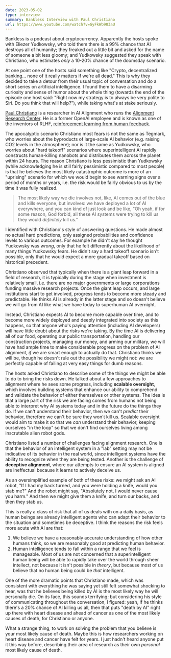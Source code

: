```yaml
---
date: 2023-05-02
type: interview
summary: Bankless Interview with Paul Christiano
url: https://www.youtube.com/watch?v=GyFkWb903aU
---
```


Bankless is a podcast about cryptocurrency. Apparently the hosts spoke with
Eliezer Yudkowsky, who told them there is a 99% chance that AI destroys all of
humanity; they freaked out a little bit and asked for the name of someone a bit
less gloomy; and Yudkowsky suggested they speak with Christiano, who estimates
_only_ a 10-20% chance of the doomsday scenario.

At one point one of the hosts said something like "Crypto, decentralized
banking... none of it really matters if we're all dead." This is why they
decided to take a detour from their usual topic of conversation and do a short
series on artificial intelligence. I found them to have a disarming curiosity
and sense of humor about the whole thing (towards the end of the episode one
host said: "Right now my strategy is to always be very polite to Siri. Do you
think that will help?"), while taking what's at stake seriously.

[Paul Christiano][1] is a researcher in AI Alignment who runs the [Alignment
Research Center][2]. He is a former OpenAI employee and is known as one of the
inventors of RLHF, [reinforcement learning from human feedback][3].

The apocalyptic scenario Christiano most fears is not the same as Tegmark, who
worries about the byproducts of large-scale AI behavior (e.g. raising CO2 levels
in the atmosphere); nor is it the same as Yudkowsky, who worries about "hard
takeoff" scenarios where superintelligent AI rapidly constructs human-killing
nanobots and distributes them across the planet within 24 hours. The reason
Christiano is less pessimistic than Yudkowsky (while acknowledging he is still
fairly pessimistic compared to most people) is that he believes the most likely
catastrophic outcome is more of an "uprising" scenario for which we would begin
to see warning signs over a period of months or years, i.e. the risk would be
fairly obvious to us by the time it was fully realized.

> The most likely way we die involves not, like, AI comes out of the blue and
> kills everyone, but involves: we have deployed a lot of AI everywhere, and you
> can kind of just look and be like, "Oh yeah, if for some reason, God forbid,
> all these AI systems were trying to kill us they would _definitely_ kill us."

I identified with Christiano's style of answering questions. He made almost no
actual hard predictions, only assigned probabilities and confidence levels to
various outcomes. For example he didn't say he thought Yudkowsky was _wrong_,
only that he felt differently about the likelihood of many things Yudkowsky
fears. He didn't say a hard takeoff scenario isn't possible, only that he would
expect a more gradual takeoff based on historical precedent.

Christiano observed that typically when there is a giant leap forward in a field
of research, it is typically during the stage when investment is relatively
small, i.e. there are no major governments or large corporations funding massive
research projects. Once the giant leap occurs, and large institutions start to
get involved, progress tends to become more steady and predictable. He thinks AI
is already in the latter stage and so doesn't believe we will go from AI like
what we have today to superhuman AI overnight.

Instead, Christiano expects AI to become more capable over time, and to become
more widely deployed and deeply integrated into society as this happens, so that
anyone who's paying attention (including AI developers) will have little doubt
about the risks we're taking. By the time AI is delivering all of our food,
operating our public transportation, handling our construction projects,
managing our money, and arming our military, we will have had ample time to
make considerable progress on the problem of AI alignment, _if_ we are smart
enough to actually do that. Christiano thinks we will be, though he doesn't rule
out the possibility we might not: we are perfectly capable of failing at very
easy things for dumb reasons.

The hosts asked Christiano to describe some of the things we might be able to do
to bring the risks down. He talked about a few approaches to alignment where he
sees some progress, including **scalable oversight**, which involves building
systems that enhance our ability to comprehend and validate the behavior of
either themselves or other systems. The idea is that a large part of the risk we
are facing comes from humans not being able to interpret why AI systems today
and in the future do the things they do. If we can't understand their behavior,
then we can't _predict_ their behavior, therefore we can't be sure they won't
kill us. Scalable oversight would aim to make it so that we _can_ understand
their behavior, keeping ourselves "in the loop" so that we don't find ourselves
living among inscrutable alien robot gods.

Christiano listed a number of challenges facing alignment research. One is that
the behavior of an intelligent system in a "lab" setting may not be indicative
of its behavior in the real world, since intelligent systems have the ability to
recognize when they are being tested. Another is the challenge of **deceptive
alignment**, where our attempts to ensure an AI system is aligned are
ineffectual because it learns to actively deceive us.

As an oversimplified example of both of these risks: we might ask an AI robot,
"If I had my back turned, and you were holding a knife, would you stab me?" And
the robot might say, "Absolutely not, I would never cause you harm." And then
we might give them a knife, and turn our backs, and then they stab us.

This is really a class of risk that all of us deals with on a daily basis, as
human beings are already intelligent agents who can adapt their behavior to the
situation and sometimes be deceptive. I think the reasons the risk feels more
acute with AI are that:

1. We believe we have a reasonably accurate understanding of how other humans
   think, so we are reasonably good at predicting human behavior.
2. Human intelligence tends to fall within a range that we feel is manageable.
   Most of us are not concerned that a superintelligent human being will be able
   to rapidly take over the world through sheer intellect, not because it isn't
   possible in _theory_, but because most of us believe that no human being
   could be _that_ intelligent.

One of the more dramatic points that Christiano made, which was consistent with
everything he was saying yet still felt somewhat shocking to hear, was that he
believes being killed by AI is the most likely way he will personally die. On
its face, this sounds terrifying; but considering his style of communicating
throughout the conversation, I figured: yeah, if he thinks there's a 20% chance
of AI killing us all, then that puts "death by AI" right up there with heart
disease and ahead of cancer as one of the most likely causes of death, for
Christiano or anyone.

What a strange thing, to work on solving the problem that you believe is your
most likely cause of death. Maybe this is how researchers working on heart
disease and cancer have felt for years. I just hadn't heard anyone put it this
way before, describing their area of research as their own _personal_ most
likely cause of death.

[1]: https://paulfchristiano.com/
[2]: https://www.alignment.org/
[3]: https://openai.com/research/learning-from-human-preferences
